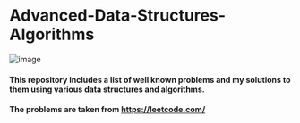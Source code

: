# Advanced-Data-Structures-Algorithms

![image](https://github.com/user-attachments/assets/db784991-a716-40eb-822a-6077340e119f)

#### This repository includes a list of well known problems and my solutions to them using various data structures and algorithms. 
#### The problems are taken from https://leetcode.com/
